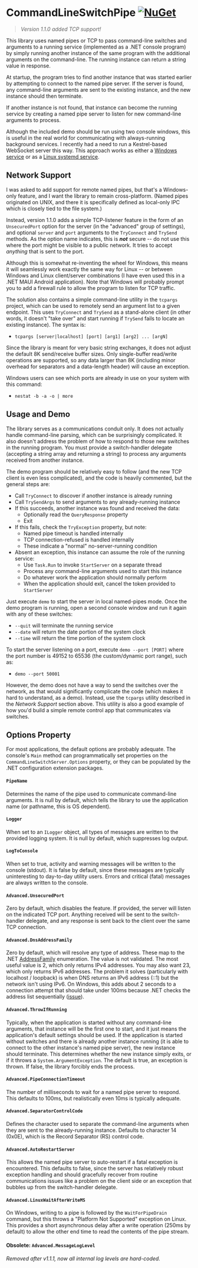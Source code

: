# CommandLineSwitchPipe [![NuGet](https://img.shields.io/nuget/v/CommandLineSwitchPipe.svg)](https://nuget.org/packages/CommandLineSwitchPipe)

> _Version 1.1.0 added TCP support!_

This library uses named pipes or TCP to pass command-line switches and arguments to a running service (implemented as a .NET console program) by simply running another instance of the same program with the additional arguments on the command-line. The running instance can return a string value in response.

At startup, the program tries to find another instance that was started earlier by attempting to connect to the named pipe server. If the server is found, any command-line arguments are sent to the existing instance, and the new instance should then terminate.

If another instance is not found, that instance can become the running service by creating a named pipe server to listen for new command-line arguments to process.

Although the included demo should be run using two console windows, this is useful in the real world for communicating with always-running background services. I recently had a need to run a Kestrel-based WebSocket server this way. This approach works as either a [Windows service](https://docs.microsoft.com/en-us/aspnet/core/host-and-deploy/windows-service?view=aspnetcore-3.1&tabs=visual-studio) or as a [Linux systemd service](https://docs.microsoft.com/en-us/aspnet/core/host-and-deploy/linux-nginx?view=aspnetcore-3.1#create-the-service-file).

## Network Support

I was asked to add support for remote named pipes, but that's a Windows-only feature, and I want the library to remain cross-platform. (Named pipes originated on UNIX, and there it is specifically defined as local-only IPC which is closely tied to the file system.)

Instead, version 1.1.0 adds a simple TCP-listener feature in the form of an `UnsecuredPort` option for the server (in the "advanced" group of settings), and optional `server` and `port` arguments to the `TryConnect` and `TrySend` methods. As the option name indicates, this is _**not**_ secure -- do not use this where the port might be visible to a public network. It tries to accept _anything_ that is sent to the port.

Although this is somewhat re-inventing the wheel for Windows, this means it will seamlessly work exactly the same way for Linux -- or between Windows and Linux client/server combinations (I have even used this in a .NET MAUI Android application). Note that Windows will probably prompt you to add a firewall rule to allow the program to listen for TCP traffic.

The solution also contains a simple command-line utility in the `tcpargs` project, which can be used to remotely send an argument list to a given endpoint. This uses `TryConnect` and `TrySend` as a stand-alone client (in other words, it doesn't "take over" and start running if `TrySend` fails to locate an existing instance). The syntax is:

* `tcpargs [server|localhost] [port] [arg1] [arg2] ... [argN]`

Since the library is meant for very basic string exchanges, it does not adjust the default 8K send/receive buffer sizes. Only single-buffer read/write operations are supported, so any data larger than 8K (including minor overhead for separators and a data-length header) will cause an exception.

Windows users can see which ports are already in use on your system with this command:

* `nestat -b -a -o | more`

## Usage and Demo

The library serves as a communications conduit only. It does not actually handle command-line parsing, which can be surprisingly complicated. It also doesn't address the problem of how to respond to those new switches in the running program. You must provide a switch-handler delegate (accepting a string array and returning a string) to process any arguments received from another instance.

The demo program should be relatively easy to follow (and the new TCP client is even less complicated), and the code is heavily commented, but the general steps are:

* Call `TryConnect` to discover if another instance is already running
* Call `TrySendArgs` to send arguments to any already-running instance
* If this succeeds, another instance was found and received the data:
  * Optionally read the `QueryResponse` property
  * Exit
* If this fails, check the `TryException` property, but note:
  * Named pipe timeout is handled internally
  * TCP connection-refused is handled internally
  * These indicate a "normal" no-server-running condition
* Absent an exception, this instance can assume the role of the running service:
  * Use `Task.Run` to invoke `StartServer` on a separate thread
  * Process any command-line arguments used to start this instance
  * Do whatever work the application should normally perform
  * When the application should exit, cancel the token provided to `StartServer`

Just execute `demo` to start the server in local named-pipes mode. Once the demo program is running, open a second console window and run it again with any of these switches:

* `--quit` will terminate the running service
* `--date` will return the date portion of the system clock
* `--time` will return the time portion of the system clock

To start the server listening on a port, execute `demo --port [PORT]` where the port number is 49152 to 65536 (the custom/dynamic port range), such as:

* `demo --port 50001`

However, the demo does not have a way to send the switches over the network, as that would significantly complicate the code (which makes it hard to understand, as a demo). Instead, use the `tcpargs` utility described in the _Network Support_ section above. This utility is also a good example of how you'd build a simple remote control app that communicates via switches.

## Options Property

For most applications, the default options are probably adequate. The console's `Main` method can programmatically set properties on the `CommandLineSwitchServer.Options` property, or they can be populated by the .NET configuration extension packages.

#### `PipeName`
Determines the name of the pipe used to communicate command-line arguments. It is null by default, which tells the library to use the application name (or pathname, this is OS dependent).

#### `Logger`
When set to an `ILogger` object, all types of messages are written to the provided logging system. It is null by default, which suppresses log output.

#### `LogToConsole`
When set to true, activity and warning messages will be written to the console (stdout). It is false by default, since these messages are typically uninteresting to day-to-day utility users. Errors and critical (fatal) messages are always written to the console.

#### `Advanced.UnsecuredPort`
Zero by default, which disables the feature. If provided, the server will listen on the indicated TCP port. Anything received will be sent to the switch-handler delegate, and any response is sent back to the client over the same TCP connection.

#### `Advanced.DnsAddressFamily`
Zero by default, which will resolve any type of address. These map to the .NET [AddressFamily](https://learn.microsoft.com/en-us/dotnet/api/system.net.sockets.addressfamily?view=net-8.0) enumeration. The value is not validated. The most useful value is 2, which only returns IPv4 addresses. You may also want 23, which only returns IPv6 addresses. The problem it solves (particularly with localhost / loopback) is when DNS returns an IPv6 address (::1) but the network isn't using IPv6. On Windows, this adds about 2 seconds to a connection attempt that should take under 100ms because .NET checks the address list sequentially ([issue](https://github.com/dotnet/runtime/issues/87932)).

#### `Advanced.ThrowIfRunning`
Typically, when the application is started without any command-line arguments, that instance will be the first one to start, and it just means the application's default settings should be used. If the application is started without switches and there is already another instance running (it is able to connect to the other instance's named pipe server), the new instance should terminate. This determines whether the new instance simply exits, or if it throws a `System.ArgumentException`. The default is true, an exception is thrown. If false, the library forcibly ends the process.

#### `Advanced.PipeConnectionTimeout`
The number of milliseconds to wait for a named pipe server to respond. This defaults to 100ms, but realistically even 10ms is typically adequate.

#### `Advanced.SeparatorControlCode`
Defines the character used to separate the command-line arguments when they are sent to the already-running instance. Defaults to character 14 (0x0E), which is the Record Separator (RS) control code.

#### `Advanced.AutoRestartServer`
This allows the named pipe server to auto-restart if a fatal exception is encountered. This defaults to false, since the server has relatively robust exception handling and should gracefully recover from routine communications issues like a problem on the client side or an exception that bubbles up from the switch-handler delegate.

#### `Advanced.LinuxWaitAfterWriteMS`
On Windows, writing to a pipe is followed by the `WaitForPipeDrain` command, but this throws a "Platform Not Supported" exception on Linux. This provides a short asynchronous delay after a write operation (250ms by default) to allow the other end time to read the contents of the pipe stream.

#### Obsolete: `Advanced.MessageLogLevel`
_Removed after v1.1.1, now all internal log levels are hard-coded._

